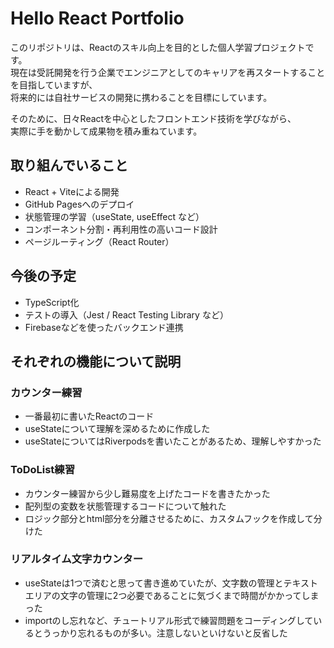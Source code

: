 # Hello React Portfolio

このリポジトリは、Reactのスキル向上を目的とした個人学習プロジェクトです。  
現在は受託開発を行う企業でエンジニアとしてのキャリアを再スタートすることを目指していますが、  
将来的には自社サービスの開発に携わることを目標にしています。

そのために、日々Reactを中心としたフロントエンド技術を学びながら、  
実際に手を動かして成果物を積み重ねています。

## 取り組んでいること
- React + Viteによる開発
- GitHub Pagesへのデプロイ
- 状態管理の学習（useState, useEffect など）
- コンポーネント分割・再利用性の高いコード設計
- ページルーティング（React Router）

## 今後の予定
- TypeScript化
- テストの導入（Jest / React Testing Library など）
- Firebaseなどを使ったバックエンド連携

## それぞれの機能について説明

### カウンター練習
- 一番最初に書いたReactのコード
- useStateについて理解を深めるために作成した
- useStateについてはRiverpodsを書いたことがあるため、理解しやすかった

### ToDoList練習
- カウンター練習から少し難易度を上げたコードを書きたかった
- 配列型の変数を状態管理するコードについて触れた
- ロジック部分とhtml部分を分離させるために、カスタムフックを作成して分けた

### リアルタイム文字カウンター
- useStateは1つで済むと思って書き進めていたが、文字数の管理とテキストエリアの文字の管理に2つ必要であることに気づくまで時間がかかってしまった
- importのし忘れなど、チュートリアル形式で練習問題をコーディングしているとうっかり忘れるものが多い。注意しないといけないと反省した